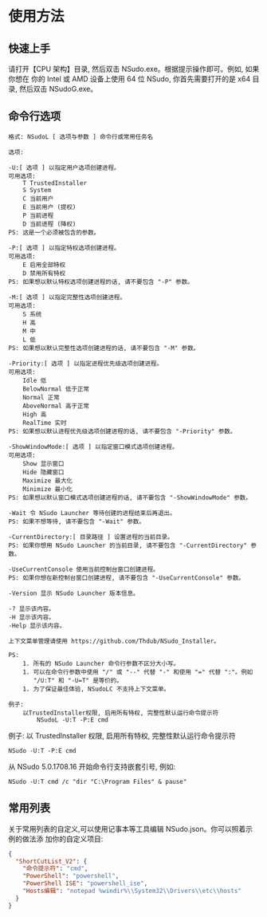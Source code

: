 ﻿# 使用方法

## 快速上手

请打开【CPU 架构】目录, 然后双击 NSudo.exe。根据提示操作即可。例如, 如果你想在
你的 Intel 或 AMD 设备上使用 64 位 NSudo, 你首先需要打开的是 x64 目录, 然后双击
NSudoG.exe。

## 命令行选项

``` batch
格式: NSudoL [ 选项与参数 ] 命令行或常用任务名

选项:

-U:[ 选项 ] 以指定用户选项创建进程。
可用选项:
    T TrustedInstaller
    S System
    C 当前用户
    E 当前用户 (提权)
    P 当前进程
    D 当前进程 (降权)
PS: 这是一个必须被包含的参数。

-P:[ 选项 ] 以指定特权选项创建进程。
可用选项:
    E 启用全部特权
    D 禁用所有特权
PS: 如果想以默认特权选项创建进程的话, 请不要包含 "-P" 参数。

-M:[ 选项 ] 以指定完整性选项创建进程。
可用选项:
    S 系统
    H 高
    M 中
    L 低
PS: 如果想以默认完整性选项创建进程的话, 请不要包含 "-M" 参数。

-Priority:[ 选项 ] 以指定进程优先级选项创建进程。
可用选项:
    Idle 低
    BelowNormal 低于正常
    Normal 正常
    AboveNormal 高于正常
    High 高
    RealTime 实时
PS: 如果想以默认进程优先级选项创建进程的话, 请不要包含 "-Priority" 参数。

-ShowWindowMode:[ 选项 ] 以指定窗口模式选项创建进程。
可用选项:
    Show 显示窗口
    Hide 隐藏窗口
    Maximize 最大化
    Minimize 最小化
PS: 如果想以默认窗口模式选项创建进程的话, 请不要包含 "-ShowWindowMode" 参数。

-Wait 令 NSudo Launcher 等待创建的进程结束后再退出。
PS: 如果不想等待, 请不要包含 "-Wait" 参数。

-CurrentDirectory:[ 目录路径 ] 设置进程的当前目录。
PS: 如果你想用 NSudo Launcher 的当前目录, 请不要包含 "-CurrentDirectory" 参数。

-UseCurrentConsole 使用当前控制台窗口创建进程。
PS: 如果你想在新控制台窗口创建进程, 请不要包含 "-UseCurrentConsole" 参数。

-Version 显示 NSudo Launcher 版本信息。

-? 显示该内容。
-H 显示该内容。
-Help 显示该内容。

上下文菜单管理请使用 https://github.com/Thdub/NSudo_Installer。

PS:
    1. 所有的 NSudo Launcher 命令行参数不区分大小写。
    1. 可以在命令行参数中使用 "/" 或 "--" 代替 "-" 和使用 "=" 代替 ":"。例如
       "/U:T" 和 "-U=T" 是等价的。
    1. 为了保证最佳体验, NSudoLC 不支持上下文菜单。

例子:
    以TrustedInstaller权限, 启用所有特权, 完整性默认运行命令提示符
        NSudoL -U:T -P:E cmd
```

例子: 以 TrustedInstaller 权限, 启用所有特权, 完整性默认运行命令提示符

``` batch
NSudo -U:T -P:E cmd
```

从 NSudo 5.0.1708.16 开始命令行支持嵌套引号, 例如:

``` batch
NSudo -U:T cmd /c "dir "C:\Program Files" & pause"
```

## 常用列表

关于常用列表的自定义,可以使用记事本等工具编辑 NSudo.json。你可以照着示例的做法添
加你的自定义项目:

```json
{
  "ShortCutList_V2": {
    "命令提示符": "cmd",
    "PowerShell": "powershell",
    "PowerShell ISE": "powershell_ise",
    "Hosts编辑": "notepad %windir%\\System32\\Drivers\\etc\\hosts"
  }
}
```
